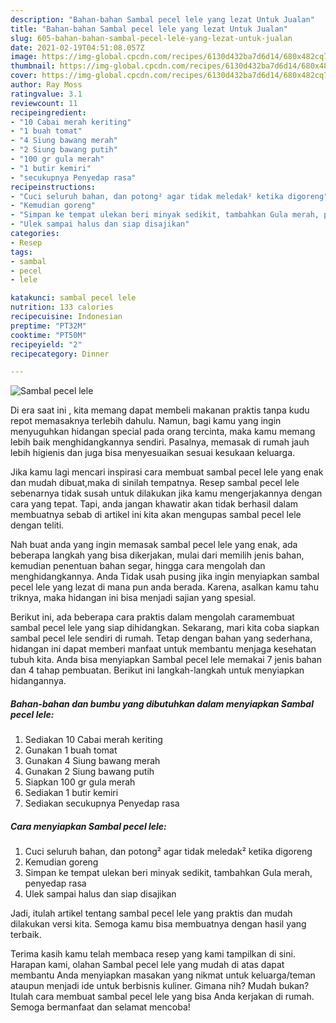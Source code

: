 ```yaml
---
description: "Bahan-bahan Sambal pecel lele yang lezat Untuk Jualan"
title: "Bahan-bahan Sambal pecel lele yang lezat Untuk Jualan"
slug: 605-bahan-bahan-sambal-pecel-lele-yang-lezat-untuk-jualan
date: 2021-02-19T04:51:08.057Z
image: https://img-global.cpcdn.com/recipes/6130d432ba7d6d14/680x482cq70/sambal-pecel-lele-foto-resep-utama.jpg
thumbnail: https://img-global.cpcdn.com/recipes/6130d432ba7d6d14/680x482cq70/sambal-pecel-lele-foto-resep-utama.jpg
cover: https://img-global.cpcdn.com/recipes/6130d432ba7d6d14/680x482cq70/sambal-pecel-lele-foto-resep-utama.jpg
author: Ray Moss
ratingvalue: 3.1
reviewcount: 11
recipeingredient:
- "10 Cabai merah keriting"
- "1 buah tomat"
- "4 Siung bawang merah"
- "2 Siung bawang putih"
- "100 gr gula merah"
- "1 butir kemiri"
- "secukupnya Penyedap rasa"
recipeinstructions:
- "Cuci seluruh bahan, dan potong² agar tidak meledak² ketika digoreng"
- "Kemudian goreng"
- "Simpan ke tempat ulekan beri minyak sedikit, tambahkan Gula merah, penyedap rasa"
- "Ulek sampai halus dan siap disajikan"
categories:
- Resep
tags:
- sambal
- pecel
- lele

katakunci: sambal pecel lele 
nutrition: 133 calories
recipecuisine: Indonesian
preptime: "PT32M"
cooktime: "PT50M"
recipeyield: "2"
recipecategory: Dinner

---
```



![Sambal pecel lele](https://img-global.cpcdn.com/recipes/6130d432ba7d6d14/680x482cq70/sambal-pecel-lele-foto-resep-utama.jpg)

Di era  saat ini , kita memang dapat membeli makanan praktis tanpa kudu repot memasaknya terlebih dahulu. Namun, bagi kamu yang ingin menyuguhkan hidangan special pada orang tercinta, maka kamu memang lebih baik menghidangkannya sendiri. Pasalnya, memasak di rumah jauh lebih higienis dan juga bisa menyesuaikan sesuai kesukaan keluarga.

Jika kamu lagi mencari inspirasi cara membuat sambal pecel lele yang enak dan mudah dibuat,maka di sinilah tempatnya. Resep sambal pecel lele  sebenarnya tidak susah untuk dilakukan jika kamu mengerjakannya dengan cara yang tepat. Tapi, anda jangan khawatir akan tidak berhasil dalam membuatnya 
sebab di artikel ini kita akan mengupas sambal pecel lele dengan teliti.  



Nah buat anda yang ingin memasak sambal pecel lele yang enak, ada beberapa langkah yang bisa dikerjakan, mulai dari memilih jenis bahan, kemudian penentuan bahan segar, hingga cara mengolah dan menghidangkannya. Anda Tidak usah pusing jika ingin menyiapkan sambal pecel lele yang lezat di mana pun anda berada. Karena, asalkan kamu  tahu triknya, maka hidangan ini bisa menjadi sajian yang spesial.

Berikut ini, ada beberapa cara praktis  dalam mengolah caramembuat sambal pecel lele yang siap dihidangkan. Sekarang, mari kita coba siapkan sambal pecel lele sendiri di rumah. Tetap dengan bahan yang sederhana, hidangan ini dapat memberi manfaat untuk membantu menjaga kesehatan tubuh kita. Anda bisa menyiapkan Sambal pecel lele memakai 7 jenis bahan dan 4 tahap pembuatan. Berikut ini langkah-langkah untuk menyiapkan hidangannya.

<!--inarticleads1-->

##### Bahan-bahan dan bumbu yang dibutuhkan dalam menyiapkan Sambal pecel lele:

1. Sediakan 10 Cabai merah keriting
1. Gunakan 1 buah tomat
1. Gunakan 4 Siung bawang merah
1. Gunakan 2 Siung bawang putih
1. Siapkan 100 gr gula merah
1. Sediakan 1 butir kemiri
1. Sediakan secukupnya Penyedap rasa




<!--inarticleads2-->

##### Cara menyiapkan Sambal pecel lele:

1. Cuci seluruh bahan, dan potong² agar tidak meledak² ketika digoreng
1. Kemudian goreng
1. Simpan ke tempat ulekan beri minyak sedikit, tambahkan Gula merah, penyedap rasa
1. Ulek sampai halus dan siap disajikan




Jadi, itulah artikel tentang  sambal pecel lele  yang praktis dan mudah dilakukan versi kita. Semoga kamu bisa membuatnya dengan hasil yang terbaik. 

Terima kasih kamu telah membaca resep yang kami tampilkan di sini. Harapan kami, olahan  Sambal pecel lele yang mudah di atas dapat membantu Anda menyiapkan masakan yang nikmat untuk keluarga/teman ataupun menjadi ide untuk berbisnis kuliner. Gimana nih? Mudah bukan? Itulah cara membuat sambal pecel lele yang bisa Anda kerjakan di rumah. Semoga bermanfaat dan selamat mencoba!

